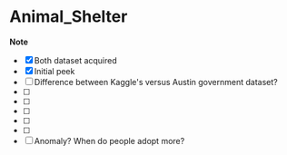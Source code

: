 # Animal_Shelter

**Note** 

- [x] Both dataset acquired
- [x] Initial peek
- [ ] Difference between Kaggle's versus Austin government dataset?
- [ ] 
- [ ] 
- [ ] 
- [ ] 
- [ ] 
- [ ] Anomaly? When do people adopt more?
